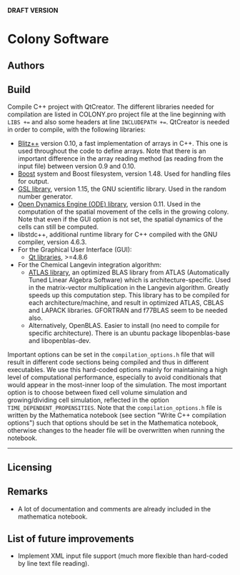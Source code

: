 **DRAFT VERSION**

# Colony Software

## Authors

## Build

Compile C++ project with QtCreator. The different libraries needed for compilation are listed in COLONY.pro project file at the line beginning with `LIBS +=` and also some headers at line `INCLUDEPATH +=`. QtCreator is needed in order to compile, with the following libraries:

+ [Blitz++](https://sourceforge.net/projects/blitz/) version 0.10, a fast implementation of arrays in C++. This one is used throughout the code to define arrays. Note that there is an important difference in the array reading method (as reading from the input file) between version 0.9 and 0.10.
+ [Boost](http://www.boost.org) system and Boost filesystem, version 1.48. Used for handling files for output.
+ [GSL library](https://www.gnu.org/software/gsl/), version 1.15, the GNU scientific library. Used in the random number generator.
+ [Open Dynamics Engine (ODE) library](http://www.ode.org/), version 0.11. Used in the computation of the spatial movement of the cells in the growing colony. Note that even if the GUI option is not set, the spatial dynamics of the cells can still be computed.
+ libstdc++, additional runtime library for C++ compiled with the GNU compiler, version 4.6.3.
+ For the Graphical User Interface (GUI):
  + [Qt libraries](https://www.qt.io/), >=4.8.6
+ For the Chemical Langevin integration algorithm:
  + [ATLAS library](http://math-atlas.sourceforge.net/atlas_install/), an optimized BLAS library from ATLAS (Automatically Tuned Linear Algebra Software) which is architecture-specific. Used in the matrix-vector multiplication in the Langevin algorithm. Greatly speeds up this computation step. This library has to be compiled for each architecture/machine, and result in optimized ATLAS, CBLAS and LAPACK libraries. GFORTRAN and f77BLAS seem to be needed also.
  + Alternatively, OpenBLAS. Easier to install (no need to compile for specific architecture). There is an ubuntu package libopenblas-base and libopenblas-dev.

Important options can be set in the `compilation_options.h` file that will result in different code sections being compiled and thus in different executables. We use this hard-coded options mainly for maintaining a high level of computational performance, especially to avoid conditionals that would appear in the most-inner loop of the simulation. The most important option is to choose between fixed cell volume simulation and growing/dividing cell simulation, reflected in the option `TIME_DEPENDENT_PROPENSITIES`. Note that the `compilation_options.h` file is written by the Mathematica notebook (see section "Write C++ compilation options") such that options should be set in the Mathematica notebook, otherwise changes to the header file will be overwritten when running the notebook.

------------------------

## Licensing

## Remarks

- A lot of documentation and comments are already included in the mathematica notebook.

## List of future improvements

- Implement XML input file support (much more flexible than hard-coded by line text file reading).